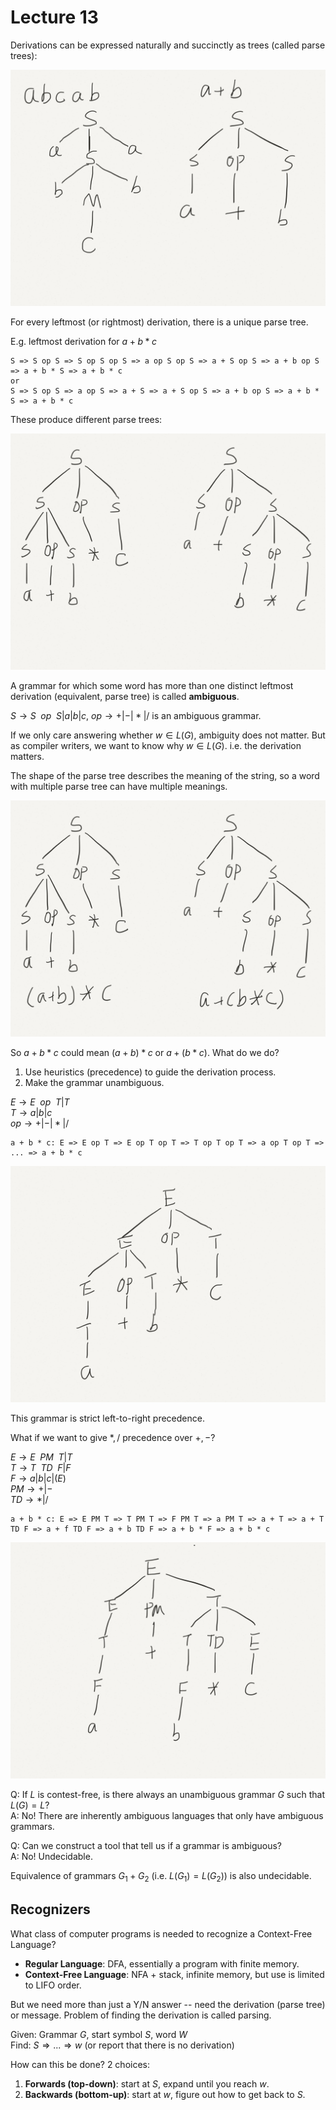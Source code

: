 # Lecture 13

Derivations can be expressed naturally and succinctly as trees (called parse trees):

![13-01](pic/13-01.png)

For every leftmost (or rightmost) derivation, there is a unique parse tree.

E.g. leftmost derivation for $a + b * c$

```
S => S op S => S op S op S => a op S op S => a + S op S => a + b op S => a + b * S => a + b * c
or
S => S op S => a op S => a + S => a + S op S => a + b op S => a + b * S => a + b * c
```

These produce different parse trees:

![13-02](pic/13-02.png)

A grammar for which some word has more than one distinct leftmost derivation (equivalent, parse tree) is called **ambiguous**.

$S\rightarrow S\enspace op\enspace S|a|b|c$, $op\rightarrow +|-|*|/$ is an ambiguous grammar.

If we only care answering whether $w\in L(G)$, ambiguity does not matter. But as compiler writers, we want to know why $w \in L(G)$. i.e. the derivation matters.

The shape of the parse tree describes the meaning of the string, so a word with multiple parse tree can have multiple meanings.

![13-03](pic/13-03.png)

So $a+b*c$ could mean $(a+b)*c$ or $a+(b*c)$. What do we do?

1. Use heuristics (precedence) to guide the derivation process.
2. Make the grammar unambiguous.

$E\rightarrow E\enspace op\enspace T|T$   
$T\rightarrow a|b|c$     
$op\rightarrow +|-|*|/$

```
a + b * c: E => E op T => E op T op T => T op T op T => a op T op T => ... => a + b * c
```

![13-04](pic/13-04.png)

This grammar is strict left-to-right precedence.

What if we want to give $*,/$ precedence over $+, -$?

$E\rightarrow E\enspace PM\enspace T|T$    
$T\rightarrow T\enspace TD\enspace F|F$     
$F\rightarrow a|b|c|(E)$    
$PM\rightarrow +|-$     
$TD\rightarrow *|/$

```
a + b * c: E => E PM T => T PM T => F PM T => a PM T => a + T => a + T TD F => a + f TD F => a + b TD F => a + b * F => a + b * c
```

![13-05](pic/13-05.png)

Q: If $L$ is contest-free, is there always an unambiguous grammar $G$ such that $L(G)=L$?    
A: No! There are inherently ambiguous languages that only have ambiguous grammars.

Q: Can we construct a tool that tell us if a grammar is ambiguous?     
A: No! Undecidable.

Equivalence of grammars $G_1+G_2$ (i.e. $L(G_1)=L(G_2)$) is also undecidable.

## Recognizers

What class of computer programs is needed to recognize a Context-Free Language?

* **Regular Language**: DFA, essentially a program with finite memory.
* **Context-Free Language**: NFA + stack, infinite memory, but use is limited to LIFO order.

But we need more than just a Y/N answer -- need the derivation (parse tree) or message. Problem of finding the derivation is called parsing.

Given: Grammar $G$, start symbol $S$, word $W$   
Find: $S\Rightarrow ... \Rightarrow w$ (or report that there is no derivation)

How can this be done? 2 choices:

1. **Forwards (top-down)**: start at $S$, expand until you reach $w$.
2. **Backwards (bottom-up)**: start at $w$, figure out how to get back to $S$.

